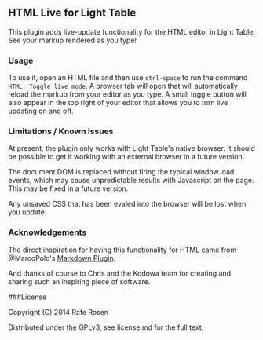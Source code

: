## HTML Live for Light Table

This plugin adds live-update functionality for the HTML editor in Light Table.  See your markup rendered as you type!

### Usage

To use it, open an HTML file and then use `ctrl-space` to run the command `HTML: Toggle live mode`.  A browser tab will open that will automatically reload the markup from your editor as you type.  A small toggle button will also appear in the top right of your editor that allows you to turn live updating on and off.

### Limitations / Known Issues

At present, the plugin only works with Light Table's native browser.  It should be possible to get it working with an external browser in a future version.

The document DOM is replaced without firing the typical window.load events, which may cause unpredictable results with Javascript on the page.  This may be fixed in a future version.

Any unsaved CSS that has been evaled into the browser will be lost when you update.

### Acknowledgements

The direct inspiration for having this functionality for HTML came from @MarcoPolo's [Markdown Plugin](https://github.com/MarcoPolo/lt-markdown).

And thanks of course to Chris and the Kodowa team for creating and sharing such an inspiring piece of software.

###License

Copyright (C) 2014 Rafe Rosen

Distributed under the GPLv3, see license.md for the full text.
